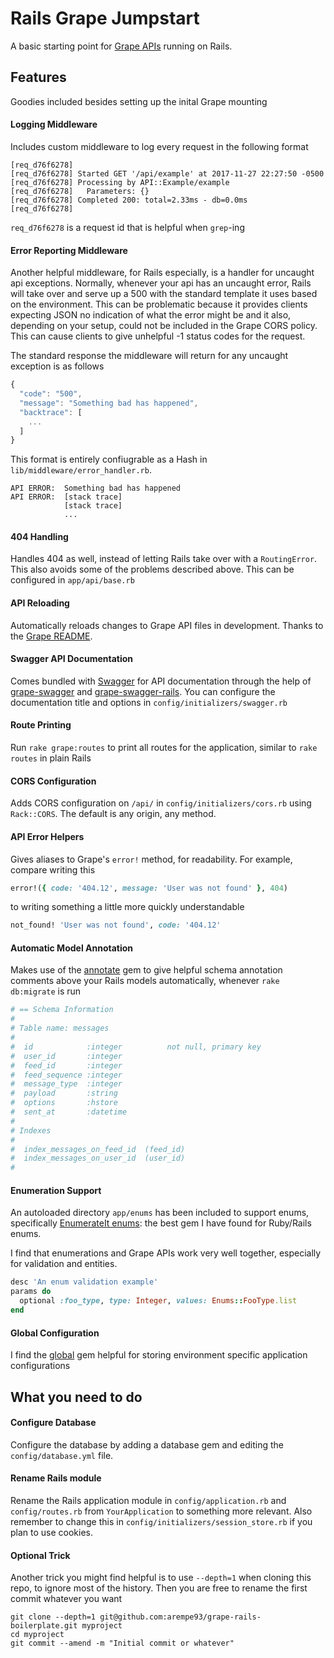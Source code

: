 Rails Grape Jumpstart
=====================

A basic starting point for [Grape APIs](https://github.com/ruby-grape/grape) running on Rails.

## Features

Goodies included besides setting up the inital Grape mounting

#### Logging Middleware

Includes custom middleware to log every request in the following format

```
[req_d76f6278]
[req_d76f6278] Started GET '/api/example' at 2017-11-27 22:27:50 -0500
[req_d76f6278] Processing by API::Example/example
[req_d76f6278]   Parameters: {}
[req_d76f6278] Completed 200: total=2.33ms - db=0.0ms
[req_d76f6278]
```

`req_d76f6278` is a request id that is helpful when `grep`-ing

#### Error Reporting Middleware

Another helpful middleware, for Rails especially, is a handler for uncaught api exceptions. Normally, whenever your api has an uncaught error, Rails will take over and serve up a 500 with the standard template it uses based on the environment. This can be problematic because it provides clients expecting JSON no indication of what the error might be and it also, depending on your setup, could not be included in the Grape CORS policy. This can cause clients to give unhelpful -1 status codes for the request.

The standard response the middleware will return for any uncaught exception is as follows

```javascript
{
  "code": "500",
  "message": "Something bad has happened",
  "backtrace": [
    ...
  ]
}
```

This format is entirely confiugrable as a Hash in `lib/middleware/error_handler.rb`.

```
API ERROR:  Something bad has happened
API ERROR:  [stack trace]
            [stack trace]
            ...
```

#### 404 Handling

Handles 404 as well, instead of letting Rails take over with a `RoutingError`. This also avoids some of the problems described above. This can be configured in `app/api/base.rb`

#### API Reloading

Automatically reloads changes to Grape API files in development. Thanks to the [Grape README](https://github.com/ruby-grape/grape#reloading-api-changes-in-development).

#### Swagger API Documentation

Comes bundled with [Swagger](http://swagger.io/) for API documentation through the help of [grape-swagger](https://github.com/ruby-grape/grape-swagger) and [grape-swagger-rails](https://github.com/ruby-grape/grape-swagger-rails). You can configure the documentation title and options in `config/initializers/swagger.rb`

#### Route Printing

Run `rake grape:routes` to print all routes for the application, similar to `rake routes` in plain Rails

#### CORS Configuration

Adds CORS configuration on `/api/` in `config/initializers/cors.rb` using `Rack::CORS`. The default is any origin, any method.

#### API Error Helpers

Gives aliases to Grape's `error!` method, for readability. For example, compare writing this

```ruby
error!({ code: '404.12', message: 'User was not found' }, 404)
```

to writing something a little more quickly understandable

```ruby
not_found! 'User was not found', code: '404.12'
```

#### Automatic Model Annotation

Makes use of the [annotate](https://github.com/ctran/annotate_models) gem to give helpful schema annotation comments above your Rails models automatically, whenever `rake db:migrate` is run

```ruby
# == Schema Information
#
# Table name: messages
#
#  id            :integer          not null, primary key
#  user_id       :integer
#  feed_id       :integer
#  feed_sequence :integer
#  message_type  :integer
#  payload       :string
#  options       :hstore
#  sent_at       :datetime
#
# Indexes
#
#  index_messages_on_feed_id  (feed_id)
#  index_messages_on_user_id  (user_id)
#

```

#### Enumeration Support

An autoloaded directory `app/enums` has been included to support enums, specifically [EnumerateIt enums](https://github.com/cassiomarques/enumerate_it): the best gem I have found for Ruby/Rails enums.

I find that enumerations and Grape APIs work very well together, especially for validation and entities.

```ruby
desc 'An enum validation example'
params do
  optional :foo_type, type: Integer, values: Enums::FooType.list
end
```

#### Global Configuration

I find the [global](https://github.com/railsware/global) gem helpful for storing environment specific application configurations

## What you need to do

#### Configure Database

Configure the database by adding a database gem and editing the `config/database.yml` file.

#### Rename Rails module

Rename the Rails application module in `config/application.rb` and `config/routes.rb` from `YourApplication` to something more relevant. Also remember to change this in `config/initializers/session_store.rb` if you plan to use cookies.

#### Optional Trick

Another trick you might find helpful is to use `--depth=1` when cloning this repo, to ignore most of the history. Then you are free to rename the first commit whatever you want

```
git clone --depth=1 git@github.com:arempe93/grape-rails-boilerplate.git myproject
cd myproject
git commit --amend -m "Initial commit or whatever"
```
